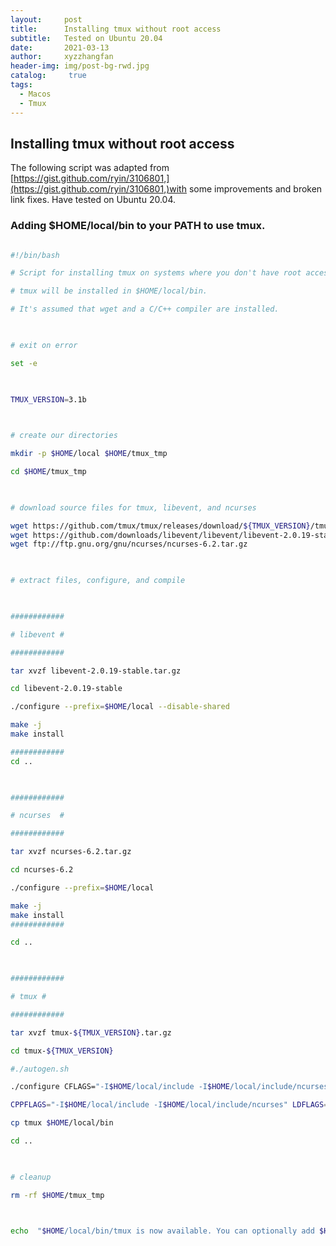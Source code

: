 ```yaml
---
layout:     post
title:      Installing tmux without root access
subtitle:   Tested on Ubuntu 20.04
date:       2021-03-13
author:     xyzzhangfan
header-img: img/post-bg-rwd.jpg
catalog: 	 true
tags:
  - Macos
  - Tmux
---
```


## Installing tmux without root access

The following script  was adapted from [https://gist.github.com/ryin/3106801,](https://gist.github.com/ryin/3106801,)with some improvements and broken link fixes. Have tested on Ubuntu 20.04.

### Adding $HOME/local/bin to your PATH to use tmux.

``` sh

#!/bin/bash

# Script for installing tmux on systems where you don't have root access.

# tmux will be installed in $HOME/local/bin.

# It's assumed that wget and a C/C++ compiler are installed.

  

# exit on error

set -e

  

TMUX_VERSION=3.1b

  

# create our directories

mkdir -p $HOME/local $HOME/tmux_tmp

cd $HOME/tmux_tmp

  

# download source files for tmux, libevent, and ncurses

wget https://github.com/tmux/tmux/releases/download/${TMUX_VERSION}/tmux-${TMUX_VERSION}.tar.gz
wget https://github.com/downloads/libevent/libevent/libevent-2.0.19-stable.tar.gz
wget ftp://ftp.gnu.org/gnu/ncurses/ncurses-6.2.tar.gz

  

# extract files, configure, and compile

  

############

# libevent #

############

tar xvzf libevent-2.0.19-stable.tar.gz

cd libevent-2.0.19-stable

./configure --prefix=$HOME/local --disable-shared

make -j
make install 

############
cd ..

  

############

# ncurses  #

############

tar xvzf ncurses-6.2.tar.gz

cd ncurses-6.2

./configure --prefix=$HOME/local

make -j
make install  
############

cd ..

  

############

# tmux #

############

tar xvzf tmux-${TMUX_VERSION}.tar.gz

cd tmux-${TMUX_VERSION}

#./autogen.sh

./configure CFLAGS="-I$HOME/local/include -I$HOME/local/include/ncurses" LDFLAGS="-L$HOME/local/lib -L$HOME/local/include/ncurses -L$HOME/local/include"

CPPFLAGS="-I$HOME/local/include -I$HOME/local/include/ncurses" LDFLAGS="-static -L$HOME/local/include -L$HOME/local/include/ncurses -L$HOME/local/lib" make

cp tmux $HOME/local/bin

cd ..

  

# cleanup

rm -rf $HOME/tmux_tmp

  

echo  "$HOME/local/bin/tmux is now available. You can optionally add $HOME/local/bin to your PATH."
```
